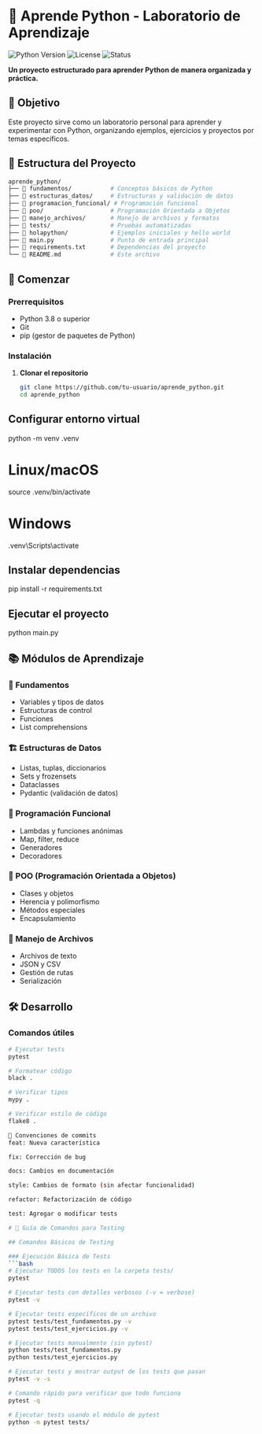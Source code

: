 # 🐍 Aprende Python - Laboratorio de Aprendizaje

![Python Version](https://img.shields.io/badge/python-3.8%2B-blue)
![License](https://img.shields.io/badge/license-MIT-green)
![Status](https://img.shields.io/badge/status-en%20desarrollo-orange)

**Un proyecto estructurado para aprender Python de manera organizada y práctica.**

## 🎯 Objetivo

Este proyecto sirve como un laboratorio personal para aprender y experimentar con Python, organizando ejemplos, ejercicios y proyectos por temas específicos.

## 📁 Estructura del Proyecto

```bash
aprende_python/
├── 📂 fundamentos/           # Conceptos básicos de Python
├── 📂 estructuras_datos/     # Estructuras y validación de datos  
├── 📂 programacion_funcional/ # Programación funcional
├── 📂 poo/                   # Programación Orientada a Objetos
├── 📂 manejo_archivos/       # Manejo de archivos y formatos
├── 📂 tests/                 # Pruebas automatizadas
├── 📂 holapython/            # Ejemplos iniciales y hello world
├── 📜 main.py                # Punto de entrada principal
├── 📜 requirements.txt       # Dependencias del proyecto
└── 📜 README.md              # Este archivo
```


## 🚀 Comenzar

### Prerrequisitos
- Python 3.8 o superior
- Git
- pip (gestor de paquetes de Python)

### Instalación

1. **Clonar el repositorio**
   ```bash
   git clone https://github.com/tu-usuario/aprende_python.git
   cd aprende_python

## Configurar entorno virtual
python -m venv .venv

# Linux/macOS
source .venv/bin/activate

# Windows
.venv\Scripts\activate

## Instalar dependencias
pip install -r requirements.txt

## Ejecutar el proyecto
python main.py

## 📚 Módulos de Aprendizaje

### 🔰 Fundamentos
- Variables y tipos de datos
- Estructuras de control
- Funciones
- List comprehensions

### 🏗️ Estructuras de Datos
- Listas, tuplas, diccionarios
- Sets y frozensets
- Dataclasses
- Pydantic (validación de datos)

### 🔄 Programación Funcional
- Lambdas y funciones anónimas
- Map, filter, reduce
- Generadores
- Decoradores

### 🧭 POO (Programación Orientada a Objetos)
- Clases y objetos
- Herencia y polimorfismo
- Métodos especiales
- Encapsulamiento

### 💾 Manejo de Archivos
- Archivos de texto
- JSON y CSV
- Gestión de rutas
- Serialización

## 🛠️ Desarrollo

### Comandos útiles
```bash
# Ejecutar tests
pytest

# Formatear código
black .

# Verificar tipos
mypy .

# Verificar estilo de código
flake8 .

📝 Convenciones de commits
feat: Nueva característica

fix: Corrección de bug

docs: Cambios en documentación

style: Cambios de formato (sin afectar funcionalidad)

refactor: Refactorización de código

test: Agregar o modificar tests

# 🧪 Guía de Comandos para Testing

## Comandos Básicos de Testing

### Ejecución Básica de Tests
```bash
# Ejecutar TODOS los tests en la carpeta tests/
pytest

# Ejecutar tests con detalles verbosos (-v = verbose)
pytest -v

# Ejecutar tests específicos de un archivo
pytest tests/test_fundamentos.py -v
pytest tests/test_ejercicios.py -v

# Ejecutar tests manualmente (sin pytest)
python tests/test_fundamentos.py
python tests/test_ejercicios.py

# Ejecutar tests y mostrar output de los tests que pasan
pytest -v -s

# Comando rápido para verificar que todo funciona
pytest -q

# Ejecutar tests usando el módulo de pytest
python -m pytest tests/






